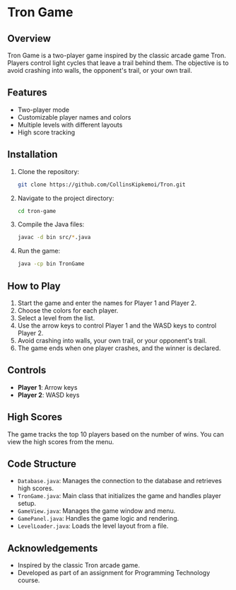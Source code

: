 # Tron Game

## Overview
Tron Game is a two-player game inspired by the classic arcade game Tron. Players control light cycles that leave a trail behind them. The objective is to avoid crashing into walls, the opponent's trail, or your own trail.

## Features
- Two-player mode
- Customizable player names and colors
- Multiple levels with different layouts
- High score tracking

## Installation
1. Clone the repository:
    ```sh
    git clone https://github.com/CollinsKipkemoi/Tron.git
    ```
2. Navigate to the project directory:
    ```sh
    cd tron-game
    ```
3. Compile the Java files:
    ```sh
    javac -d bin src/*.java
    ```
4. Run the game:
    ```sh
    java -cp bin TronGame
    ```

## How to Play
1. Start the game and enter the names for Player 1 and Player 2.
2. Choose the colors for each player.
3. Select a level from the list.
4. Use the arrow keys to control Player 1 and the WASD keys to control Player 2.
5. Avoid crashing into walls, your own trail, or your opponent's trail.
6. The game ends when one player crashes, and the winner is declared.

## Controls
- **Player 1**: Arrow keys
- **Player 2**: WASD keys

## High Scores
The game tracks the top 10 players based on the number of wins. You can view the high scores from the menu.

## Code Structure
- `Database.java`: Manages the connection to the database and retrieves high scores.
- `TronGame.java`: Main class that initializes the game and handles player setup.
- `GameView.java`: Manages the game window and menu.
- `GamePanel.java`: Handles the game logic and rendering.
- `LevelLoader.java`: Loads the level layout from a file.

## Acknowledgements
- Inspired by the classic Tron arcade game.
- Developed as part of an assignment for Programming Technology course.
